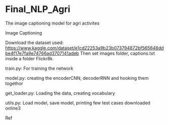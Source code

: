 # Final_NLP_Agri
The image captioning model for agri activites

Image Captioning

Download the dataset used: https://www.kaggle.com/dataset/e1cd22253a9b23b073794872bf565648ddbe4f17e7fa9e74766ad3707141adeb Then set images folder, captions.txt inside a folder Flickr8k.

train.py: For training the network

model.py: creating the encoderCNN, decoderRNN and hooking them togethor

get_loader.py: Loading the data, creating vocabulary

utils.py: Load model, save model, printing few test cases downloaded online3

Ref


